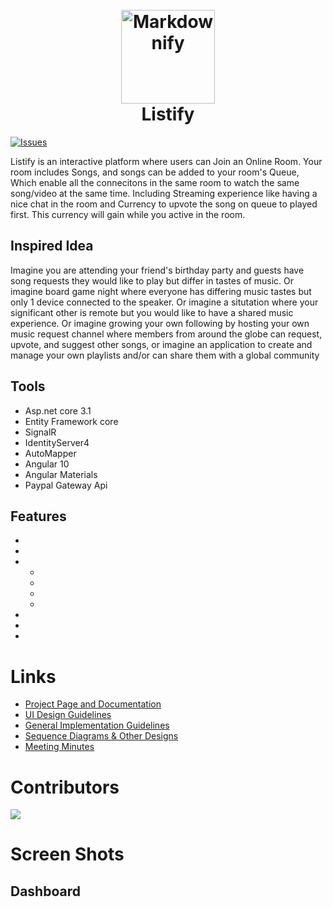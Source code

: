 <h1 align="center">
  <br>
   <img src="https://res.cloudinary.com/dvdcninhs/image/upload/v1603567008/Listify%20Photos/listifylogo_hav32f.png" alt="Markdownify" width="150" height="150">
  <br>
  Listify
  <br>
</h1>

[![Issues](https://img.shields.io/github/issues/aboelkassem/Listify)](https://github.com/aboelkassem/Listify/issues) 

Listify is an interactive platform where users can Join an Online Room. Your room includes Songs, and songs can be added to your room's Queue, Which enable all the connecitons in the same room to watch the same song/video at the same time. Including Streaming experience like having a nice chat in the room and Currency to upvote the song on queue to played first.
This currency will gain while you active in the room.

## Inspired Idea
Imagine you are attending your friend's birthday party and guests have song requests they would like to play but differ in tastes of music. Or imagine board game night where everyone has differing music tastes but only 1 device connected to the speaker. Or imagine a situtation where your significant other is remote but you would like to have a shared music experience. Or imagine growing your own following by hosting your own music request channel where members from around the globe can request, upvote, and suggest other songs, or imagine an application to create and manage your own playlists and/or can share them with a global community

## Tools
* Asp.net core 3.1
* Entity Framework core
* SignalR
* IdentityServer4
* AutoMapper
* Angular 10
* Angular Materials
* Paypal Gateway Api

## Features
* 
*
* 
  * 
  *
  * 
  * 
* 
* 
* 
  
# Links 

* [Project Page and Documentation](https://wiki.kisoft.me/doku.php?id=projects:access_md:start)
* [UI Design Guidelines](https://wiki.kisoft.me/doku.php?id=projects:access_md:design_specifications:design_guidelines)
* [General Implementation Guidelines](https://wiki.kisoft.me/doku.php?id=projects:access_md:design_specifications:application_architecture)
* [Sequence Diagrams & Other Designs](https://wiki.kisoft.me/doku.php?id=projects:access_md:design_specifications:sequence_diagram)
* [Meeting Minutes](https://wiki.kisoft.me/doku.php?id=projects:access_md:meeting_minutes:start)


# Contributors
<a href="https://github.com/aboelkassem/Listify/graphs/contributors">
  <img src="https://contributors-img.web.app/image?repo=aboelkassem/Listify" />
</a>

# Screen Shots

## Dashboard
